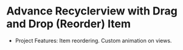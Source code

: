 # Advance Recyclerview with Drag and Drop (Reorder) Item
- Project Features:
Item reordering.
Custom animation on views.
